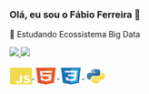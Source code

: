 ### Olá, eu sou o Fábio Ferreira 👋
 
 🌱 Estudando Ecossistema Big Data


<div>
  <a href="https://github.com/fabiosfjr">
  <img height="180em" src="https://github-readme-stats.vercel.app/api?username=fabiosfjr&show_icons=true&theme=dark&include_all_commits=true&count_private=true"/>
  <img height="180em" src="https://github-readme-stats.vercel.app/api/top-langs/?username=fabiosfjr&layout=compact&langs_count=7&theme=dark"/>
</div>
 
 <div style="display: inline_block"><br>
  <img align="center" alt="Fabio-Js" height="30" width="40" src="https://raw.githubusercontent.com/devicons/devicon/master/icons/javascript/javascript-plain.svg">
  <img align="center" alt="Fabio-HTML" height="30" width="40" src="https://raw.githubusercontent.com/devicons/devicon/master/icons/html5/html5-original.svg">
  <img align="center" alt="Fabio-CSS" height="30" width="40" src="https://raw.githubusercontent.com/devicons/devicon/master/icons/css3/css3-original.svg">
  <img align="center" alt="Fabio-Python" height="30" width="40" src="https://raw.githubusercontent.com/devicons/devicon/master/icons/python/python-original.svg">
  <link rel = "stylesheet" href = "https://cdn.jsdelivr.net/gh/devicons/devicon@v2.14.0/devicon.min.css">
  
</div>
